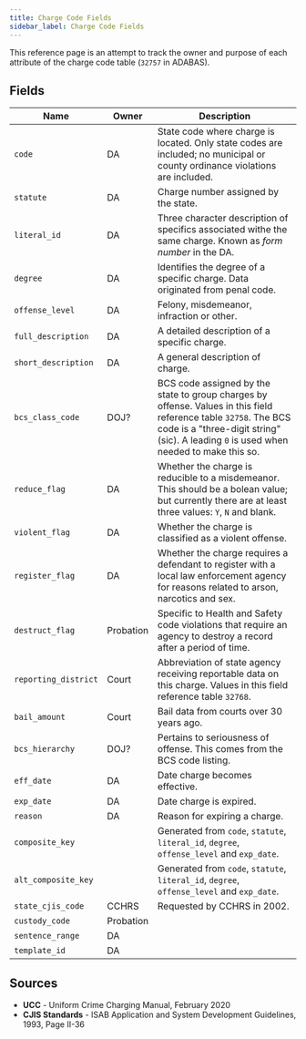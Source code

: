 ```yaml
---
title: Charge Code Fields
sidebar_label: Charge Code Fields
---
```


This reference page is an attempt to track the owner and purpose
of each attribute of the charge code table (`32757` in ADABAS).

## Fields

|Name           |Owner |Description            |
|---------------|------|-----------------------|
|`code`         |DA    |State code where charge is located.  Only state codes are included; no municipal or county ordinance violations are included.
|`statute`      |DA    |Charge number assigned by the state.
|`literal_id`   |DA    |Three character description of specifics associated withe the same charge.  Known as *form number* in the DA.
|`degree`       |DA    |Identifies the degree of a specific charge.  Data originated from penal code.
|`offense_level`|DA    |Felony, misdemeanor, infraction or other.
|`full_description`|DA |A detailed description of a specific charge.
|`short_description`|DA|A general description of charge.
|`bcs_class_code`|DOJ?|BCS code assigned by the state to group charges by offense.  Values in this field reference table `32758`.  The BCS code is a "three-digit string" (sic). A leading `0` is used when needed to make this so.
|`reduce_flag`  |DA    |Whether the charge is reducible to a misdemeanor.  This should be a bolean value; but currently there are at least three values: `Y`, `N` and blank.
|`violent_flag` |DA    |Whether the charge is classified as a violent offense.
|`register_flag`|DA    |Whether the charge requires a defendant to register with a local law enforcement agency for reasons related to arson, narcotics and sex.
|`destruct_flag`|Probation|Specific to Health and Safety code violations that require an agency to destroy a record after a period of time.
|`reporting_district`|Court|Abbreviation of state agency receiving reportable data on this charge.  Values in this field reference table `32768`.
|`bail_amount`|Court|Bail data from courts over 30 years ago.
|`bcs_hierarchy`|DOJ?|Pertains to seriousness of offense.  This comes from the BCS code listing.
|`eff_date`   |DA    |Date charge becomes effective.
|`exp_date`   |DA    |Date charge is expired.
|`reason`     |DA    |Reason for expiring a charge.
|`composite_key`|    |Generated from `code`, `statute`, `literal_id`, `degree`, `offense_level` and `exp_date`.
|`alt_composite_key`|    |Generated from `code`, `statute`, `literal_id`, `degree`, `offense_level` and `exp_date`.
|`state_cjis_code`|CCHRS|Requested by CCHRS in 2002.
|`custody_code`|Probation|
|`sentence_range`|DA     |
|`template_id`|DA   |



## Sources

* __UCC__ - Uniform Crime Charging Manual, February 2020
* __CJIS Standards__ - ISAB Application and System Development Guidelines, 1993, Page II-36
